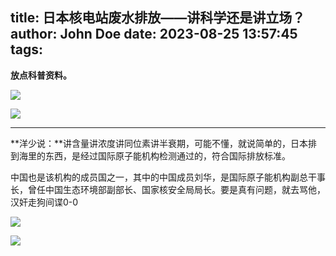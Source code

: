 title: 日本核电站废水排放——讲科学还是讲立场？
author: John Doe
date: 2023-08-25 13:57:45
tags:
---
**放点科普资料。**<!--more-->

![](/images/20230825001.png)

![](/images/20230825002.png)

- - - 

**洋少说：**讲含量讲浓度讲同位素讲半衰期，可能不懂，就说简单的，日本排到海里的东西，是经过国际原子能机构检测通过的，符合国际排放标准。

中国也是该机构的成员国之一，其中的中国成员刘华，是国际原子能机构副总干事长，曾任中国生态环境部副部长、国家核安全局局长。要是真有问题，就去骂他，汉奸走狗间谍0-0

![](/images/20230825003.jpg)

![](/images/20230825004.jpg)